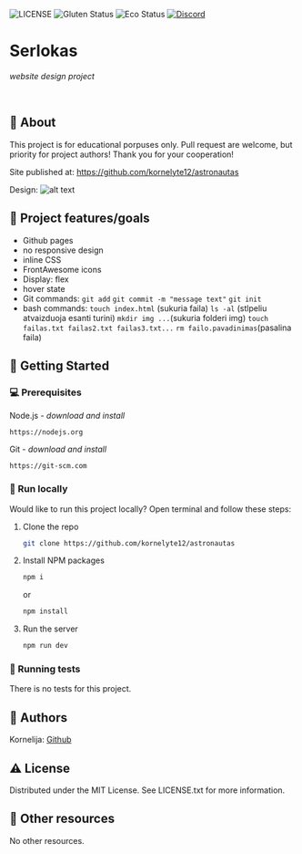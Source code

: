 ![LICENSE](https://img.shields.io/badge/license-MIT-blue.svg?style=flat-square)
![Gluten Status](https://img.shields.io/badge/Gluten-Free-green.svg)
![Eco Status](https://img.shields.io/badge/ECO-Friendly-green.svg)
[![Discord](https://discord.com/api/guilds/571393319201144843/widget.png)](https://discord.gg/dRwW4rw)

# Serlokas

_website design project_

<br>

## 🌟 About

This project is for educational porpuses only. Pull request are welcome, but priority for project authors! Thank you for your cooperation!

Site published at: https://github.com/kornelyte12/astronautas

Design: ![alt text](./astronautas.gif)

## 🎯 Project features/goals

-   Github pages
-   no responsive design
-   inline CSS
-   FrontAwesome icons
-   Display: flex
-   hover state
-   Git commands:
        `git add`
        `git commit -m "message text"`
        `git init`
-   bash commands:
        `touch index.html` (sukuria faila)
        `ls -al` (stlpeliu atvaizduoja esanti turini)
        `mkdir img ...`(sukuria folderi img)
        `touch failas.txt failas2.txt failas3.txt...`
        `rm failo.pavadinimas`(pasalina faila)

        


## 🧰 Getting Started

### 💻 Prerequisites

Node.js - _download and install_

```
https://nodejs.org
```

Git - _download and install_

```
https://git-scm.com
```

### 🏃 Run locally

Would like to run this project locally? Open terminal and follow these steps:

1. Clone the repo
    ```sh
    git clone https://github.com/kornelyte12/astronautas
    ```
2. Install NPM packages
    ```sh
    npm i
    ```
    or
    ```sh
    npm install
    ```
3. Run the server
    ```sh
    npm run dev
    ```

### 🧪 Running tests

There is no tests for this project.

## 🎅 Authors

Kornelija: [Github](https://github.com/kornyte12)

## ⚠️ License

Distributed under the MIT License. See LICENSE.txt for more information.

## 🔗 Other resources

No other resources.